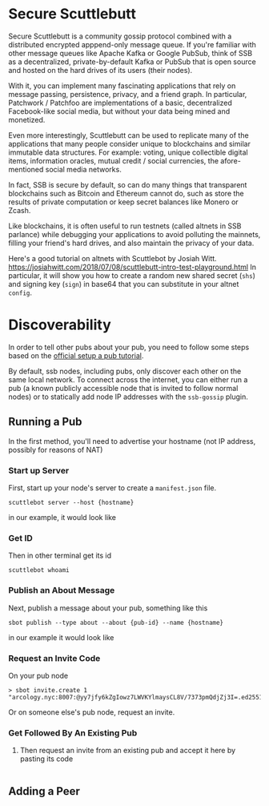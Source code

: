 Secure Scuttlebutt
==================

Secure Scuttlebutt is a community gossip protocol combined with a distributed encrypted apppend-only message queue.
If you're familiar with other message queues like Apache Kafka or Google PubSub, think of SSB as a decentralized, private-by-default
Kafka or PubSub that is open source and hosted on the hard drives of its users (their nodes).

With it, you can implement many fascinating applications that rely on message passing, persistence, privacy, and a friend graph.
In particular, Patchwork / Patchfoo are implementations of a basic, decentralized Facebook-like social media, but without
your data being mined and monetized.

Even more interestingly, Scuttlebutt can be used to replicate many of the applications that many people consider
unique to blockchains and similar immutable data structures. For example: voting, unique collectible digital items,
information oracles, mutual credit / social currencies, the afore-mentioned social media networks.

In fact, SSB is secure by default, so can do many things that transparent blockchains such as Bitcoin and Ethereum cannot do,
such as store the results of private computation or keep secret balances like Monero or Zcash.

Like blockchains, it is often useful to run testnets (called altnets in SSB parlance) while debugging your applications
to avoid polluting the mainnets, filling your friend's hard drives, and also maintain the privacy of your data.

Here's a good tutorial on altnets with Scuttlebot by Josiah Witt.
https://josiahwitt.com/2018/07/08/scuttlebutt-intro-test-playground.html
In particular, it will show you how to create a random new shared secret (`shs`) and signing key (`sign`) in base64
that you can substitute in your altnet `config`.

# Discoverability

In order to tell other pubs about your pub, you need to follow some steps based on the [official setup a pub tutorial](https://ssbc.github.io/docs/scuttlebot/howto-setup-a-pub.html).

By default, ssb nodes, including pubs, only discover each other on the same local network.
To connect across the internet, you can either run a pub (a known publicly accessible node that is invited to follow normal nodes)
or to statically add node IP addresses with the `ssb-gossip` plugin.

## Running a Pub

In the first method, you'll need to advertise your hostname (not IP address, possibly for reasons of NAT)

### Start up Server

  First, start up your node's server to create a `manifest.json` file.
  ```
  scuttlebot server --host {hostname}
  ```
  in our example, it would look like 

### Get ID

Then in other terminal get its id
  ```
  scuttlebot whoami
  ```

### Publish an About Message

Next, publish a message about your pub, something like this
  ``` 
  sbot publish --type about --about {pub-id} --name {hostname}
  ```
  in our example it would look like

### Request an Invite Code

On your pub node
 ```
 > sbot invite.create 1
 "arcology.nyc:8007:@yy7jfy6kZgIowz7LWVKYlmaysCL8V/7373pmQdjZj3I=.ed25519~hLzZooEY/c+nw+3vL3fVEIS+TxG7N3IVJHW6+UptUSo="
 ```
Or on someone else's pub node, request an invite.

### Get Followed By An Existing Pub

1. Then request an invite from an existing pub and accept it here by pasting its code
  ```
  ```

## Adding a Peer
